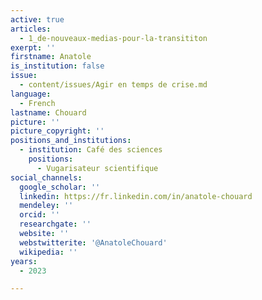 ```yaml
---
active: true
articles:
  - 1_de-nouveaux-medias-pour-la-transititon
exerpt: ''
firstname: Anatole
is_institution: false
issue:
  - content/issues/Agir en temps de crise.md
language:
  - French
lastname: Chouard
picture: ''
picture_copyright: ''
positions_and_institutions:
  - institution: Café des sciences
    positions:
      - Vugarisateur scientifique
social_channels:
  google_scholar: ''
  linkedin: https://fr.linkedin.com/in/anatole-chouard
  mendeley: ''
  orcid: ''
  researchgate: ''
  website: ''
  webstwitterite: '@AnatoleChouard'
  wikipedia: ''
years:
  - 2023

---
```

